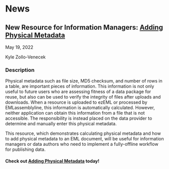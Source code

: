 # News

## New Resource for Information Managers: [Adding Physical Metadata](/templates/resources/adding-physical-metadata.md)

May 19, 2022

Kyle Zollo-Venecek

### Description

Physical metadata such as file size, MD5 checksum, and number of rows in a table, are important pieces of information. This information is not only useful to future users who are assessing fitness of a data package for reuse, but also can be used to verify the integrity of files after uploads and downloads. When a resource is uploaded to ezEML or processed by EMLassemblyline, this information is automatically calculated. However, neither application can obtain this information from a file that is not accessible. The responsibility is instead placed on the data provider to determine and manually enter this physical metadata.

This resource, which demonstrates calculating physical metadata and how to add physical metadata to an EML document, will be useful for information managers or data authors who need to implement a fully-offline workflow for publishing data.

#### Check out [Adding Physical Metadata](/templates/resources/adding-physical-metadata.md) today!

<!-- News, Resources -->